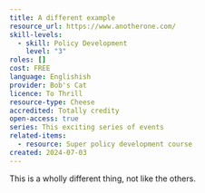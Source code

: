 ```yaml
---
title: A different example
resource_url: https://www.anotherone.com/
skill-levels:
  - skill: Policy Development
    level: "3"
roles: []
cost: FREE
language: Englishish
provider: Bob's Cat
licence: To Thrill
resource-type: Cheese
accredited: Totally credity
open-access: true
series: This exciting series of events
related-items:
  - resource: Super policy development course
created: 2024-07-03
---
```

This is a wholly different thing, not like the others.

